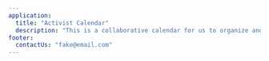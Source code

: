 ```yaml
---
application:
  title: "Activist Calendar"
  description: "This is a collaborative calendar for us to organize and plan our meetings, protests and other events to fight global warming."
footer:
  contactUs: "fake@email.com"
---
```

